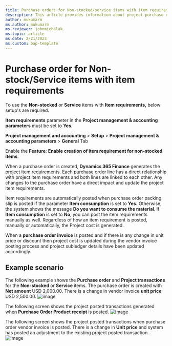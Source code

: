 ```yaml
---
title: Purchase orders for Non-stocked/service items with item requirements.
description: This article provides information about project purchase orders for Non-stock/service items with item requirements.
author: mukumarm
ms.author: mukumarm
ms.reviewer: johnmichalak
ms.topic: article
ms.date: 2/21/2023
ms.custom: bap-template
---
```


# Purchase order for Non-stock/Service items with item requirements

To use the **Non-stocked** or **Service** items with **Item requirements,** below setup's are required.

**Item requirements** parameter in the **Project management & accounting parameters** must be set to **Yes**.

**Project management and accounting** \> **Setup** \> **Project management & accounting parameters** \> **General** Tab

Enable the **Feature**: **Enable creation of item requirement for non-stocked items**.

When a purchase order is created, **Dynamics 365 Finance** generates the project item requirements. Each purchase order line has a direct relationship with project item requirements and both lines are linked to each other. Any changes to the purchase order have a direct impact and update the project item requirements.

Item requirements are automatically posted when purchase order packing slip is posted if the parameter **Item consumption** is set to **Yes.** Otherwise, the system shows the message **Do you want to consume the material**. If **Item consumption** is set to **No**, you can post the item requirements manually as well. Regardless of how an item requirement is posted, manually or automatically, the Project cost is generated.

When a **purchase order invoice** is posted and if there is any change in unit price or discount then project cost is updated during the vendor invoice posting process and project subledger details have been updated accordingly.

## Example scenario

The following example shows the **Purchase order** and **Project transactions** for the **Non-stocked** or **Service** items. The purchase order is created with **Net amount** USD 2,000.00. There is a change in vendor invoice **unit price** USD 2,500.00.
![image](https://user-images.githubusercontent.com/103096040/220303131-0bc79d5e-cac7-45e3-8730-1692d7830bca.png)

The following screen shows the project posted transactions generated when **Purchase Order Product receipt** is posted.
![image](https://user-images.githubusercontent.com/103096040/220303103-0b8140e9-fa4e-4dbc-bcbb-b11c0d7864d7.png)

The following screen shows the project posted transactions when purchase order vendor invoice is posted. There is a change in **Unit price** and system has posted an adjustment to the existing project posted transaction.
![image](https://user-images.githubusercontent.com/103096040/220303067-ef96d8ea-71de-4794-b88a-4d8309ba27b0.png)
